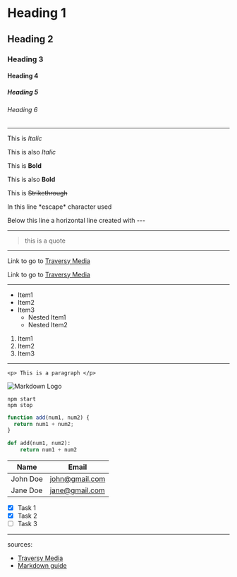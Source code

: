 # Heading 1

## Heading 2

### Heading 3

#### Heading 4

##### Heading 5

###### Heading 6

---

<!-- Italic -->

This is _Italic_

This is also _Italic_

<!-- strong -->

This is **Bold**

This is also **Bold**

<!-- strike through -->

This is ~~Strikethrough~~

<!-- uses of escape sequence -->

In this line \*escape\* character used

<!-- Horizontal ruler -->

Below this line a horizontal line created with ---

---

<!-- Blockquote -->

> this is a quote

---

Link to go to [Traversy Media](http://www.youtube.com/traversymedia)

<!-- Links with hover over enabled -->

Link to go to [Traversy Media](http://www.youtube.com/traversymedia "Traversy")

---

<!-- Unordered list -->

- Item1
- Item2
- Item3
  - Nested Item1
  - Nested Item2

<!-- ordered list -->

1. Item1
1. Item2
1. Item3

---

<!-- Inline code block -->

`<p> This is a paragraph </p>`

<!-- Image , similar to links but add an exclamatory at the front -->

![Markdown Logo](https://markdown-here.com/img/icon256.png)

<!-- Github markdown -->

<!-- Code Blocks -->

```
npm start
npm stop

```

```javascript
function add(num1, num2) {
  return num1 + num2;
}
```

```python
def add(num1, num2):
    return num1 + num2

```

<!-- Tables -->

| Name     | Email          |
| -------- | -------------- |
| John Doe | john@gmail.com |
| Jane Doe | jane@gmail.com |

<!-- Task List -->

- [x] Task 1
- [x] Task 2
- [ ] Task 3

<!--
Q & A

Q. What is markup language?
A. - A lightweight markup language with plain text formatting syntax - can be converted into HTML/XML or other formats - Its main purpose is readability and ease of use

Q. Some things you can format?
A. - Headings - Lists - Emphasis - Links - Blocks of code - Images - Block quotes - Horizontal rule

 -->

---

sources:

- [Traversy Media](https://youtu.be/HUBNt18RFbo?si=dmbzZBFtMd92rheH "video tutorial")
- [Markdown guide](https://www.markdownguide.org/basic-syntax/)
